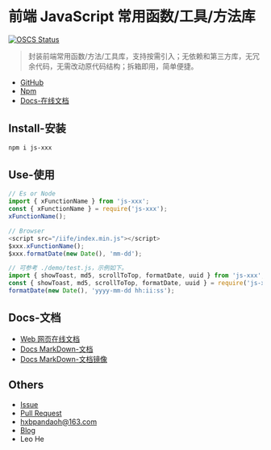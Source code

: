 # 前端 JavaScript 常用函数/工具/方法库

[![OSCS Status](https://www.oscs1024.com/platform/badge/pandaoh/js-xxx.svg?size=small)](https://www.oscs1024.com/project/pandaoh/js-xxx?ref=badge_small)

> 封装前端常用函数/方法/工具库，支持按需引入；无依赖和第三方库，无冗余代码，无需改动原代码结构；拆箱即用，简单便捷。

* [GitHub](https://github.com/pandaoh/js-xxx)
* [Npm](https://www.npmjs.com/package/js-xxx)
* [Docs-在线文档](https://pandaoh.github.io/js-xxx/html/)

## Install-安装

```bash
npm i js-xxx
```

## Use-使用

```javascript
// Es or Node
import { xFunctionName } from 'js-xxx';
const { xFunctionName } = require('js-xxx');
xFunctionName();

// Browser
<script src="/iife/index.min.js"></script>
$xxx.xFunctionName();
$xxx.formatDate(new Date(), 'mm-dd');

// 可参考 ./demo/test.js，示例如下。
import { showToast, md5, scrollToTop, formatDate, uuid } from 'js-xxx';
const { showToast, md5, scrollToTop, formatDate, uuid } = require('js-xxx');
formatDate(new Date(), 'yyyy-mm-dd hh:ii:ss');
```

## Docs-文档

* [Web 网页在线文档](https://pandaoh.github.io/js-xxx/html/)
* [Docs MarkDown-文档](https://github.com/pandaoh/js-xxx/blob/main/docs/README.md)
* [Docs MarkDown-文档镜像](https://gitee.com/doubleam/js-xxx/blob/main/docs/README.md)

## Others

* [Issue](https://github.com/pandaoh/js-xxx/issues)
* [Pull Request](https://github.com/pandaoh/js-xxx/pulls)
* [hxbpandaoh@163.com](mailto:hxbpandaoh@163.com)
* [Blog](http://a.biugle.cn)
* Leo He
